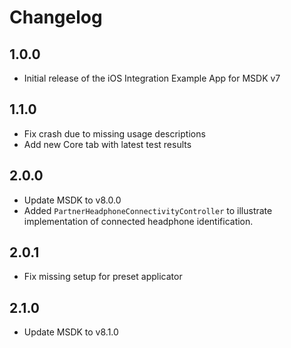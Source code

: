# Changelog

## 1.0.0

- Initial release of the iOS Integration Example App for MSDK v7

## 1.1.0
- Fix crash due to missing usage descriptions
- Add new Core tab with latest test results

## 2.0.0
- Update MSDK to v8.0.0
- Added `PartnerHeadphoneConnectivityController` to illustrate implementation of connected headphone identification.

## 2.0.1
- Fix missing setup for preset applicator

## 2.1.0
- Update MSDK to v8.1.0
